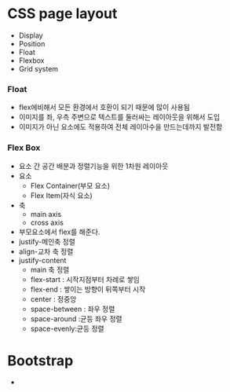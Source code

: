 # CSS page layout

* Display
* Position
* Float
* Flexbox
* Grid system



### Float

* flex에비해서 모든 환경에서 호환이 되기 때문에 많이 사용됨
* 이미지를 좌, 우측 주변으로 텍스트를 둘러싸는 레이아웃을 위해서 도입
* 이미지가 아닌 요소에도 적용하여 전체 레이아수을 만드는데까지 발전함



### Flex Box

* 요소 간 공간 배분과 정렬기능을 위한 1차원 레이아웃
* 요소
  * Flex Container(부모 요소)
  * Flex Item(자식 요소)
* 축
  * main axis
  * cross axis
* 부모요소에서 flex를 해준다.
* justify-메인축 정렬
* align-교차 축 정렬
* justify-content
  * main 축 정렬
  * flex-start : 시작지점부터 차례로 쌓임
  * flex-end : 쌓이는 방향이 뒤쪽부터 시작
  * center : 정중앙
  * space-between : 좌우 정렬
  * space-around :균등 좌우 정렬
  * space-evenly:균등 정렬





# Bootstrap

* 

